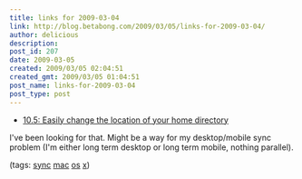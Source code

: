 ```yaml
---
title: links for 2009-03-04
link: http://blog.betabong.com/2009/03/05/links-for-2009-03-04/
author: delicious
description: 
post_id: 207
date: 2009-03-05
created: 2009/03/05 02:04:51
created_gmt: 2009/03/05 01:04:51
post_name: links-for-2009-03-04
post_type: post
---
```



* [10.5: Easily change the location of your home directory](http://www.macosxhints.com/article.php?story=20071025220746340)

I've been looking for that. Might be a way for my desktop/mobile sync problem (I'm either long term desktop or long term mobile, nothing parallel).

(tags: [sync](http://delicious.com/sok/sync) [mac](http://delicious.com/sok/mac) [os](http://delicious.com/sok/os) [x](http://delicious.com/sok/x))
